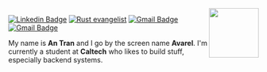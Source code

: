 <img align="right" src="https://avarel.github.io/assets/RealName.svg" height="100">

[![Linkedin Badge](https://img.shields.io/badge/-An_Tran-blue?style=for-the-badge&logo=Linkedin&logoColor=white&link=https://www.linkedin.com/in/an-tran-ct/)](https://www.linkedin.com/in/an-tran-ct/)
[![Rust evangelist](https://img.shields.io/badge/Rust-%E2%9D%A4-red?style=for-the-badge)](https://www.rust-lang.org/)
[![Gmail Badge](https://img.shields.io/badge/-Personal-c14438?style=for-the-badge&logo=Gmail&logoColor=white&link=mailto:antranprm@gmail.com)](mailto:antranprm@gmail.com)
[![Gmail Badge](https://img.shields.io/badge/-Business-c14438?style=for-the-badge&logo=Gmail&logoColor=white&link=mailto:atavagon@gmail.com)](mailto:atavagon@gmail.com) 

My name is **An Tran** and I go by the screen name **Avarel**. I'm currently a student at **Caltech** who likes to build stuff, especially backend systems.
